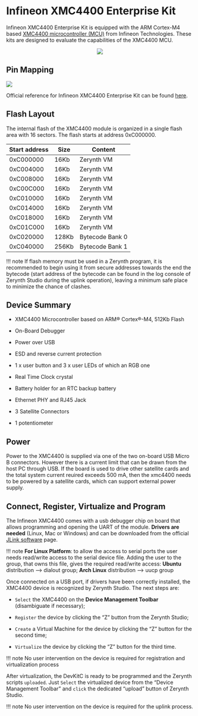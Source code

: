 # Infineon XMC4400 Enterprise Kit

Infineon XMC4400 Enterprise Kit is equipped with the ARM Cortex-M4 based
[XMC4400 microcontroller (MCU)](https://studio.segger.com/packages/XMC4000/CMSIS/Documents/xmc4400_rm_v1.5_2014_04.pdf) from Infineon Technologies. These kits are
designed to evaluate the capabilities of the XMC4400 MCU.

<p style="text-align:center;"><img src="https://github.com/zerynth/docs/blob/test/docs/reference/boards/xmc4400_enterprisekit/docs/img/xmc4400_enterprisekit.jpg?raw=true"></p>

## Pin Mapping

![](https://github.com/zerynth/docs/blob/test/docs/reference/boards/xmc4400_enterprisekit/docs/img/xmc4400_enterprisekit_io.jpg?raw=true)

Official reference for Infineon XMC4400 Enterprise Kit can be found
[here](https://www.infineon.com/dgdl/Board_Users_Manual_CPU_Board_XMC4400_General_Purpose_R1%200.pdf?fileId=db3a30433cd75ebf013cf698a0992d5e).

## Flash Layout

The internal flash of the XMC4400 module is organized in a single flash area
with 16 sectors. The flash starts at address 0xC000000.

| Start address | Size  | Content         |
|---------------|-------|-----------------|
| 0xC000000     | 16Kb  | Zerynth VM      |
| 0xC004000     | 16Kb  | Zerynth VM      |
| 0xC008000     | 16Kb  | Zerynth VM      |
| 0xC00C000     | 16Kb  | Zerynth VM      |
| 0xC010000     | 16Kb  | Zerynth VM      |
| 0xC014000     | 16Kb  | Zerynth VM      |
| 0xC018000     | 16Kb  | Zerynth VM      |
| 0xC01C000     | 16Kb  | Zerynth VM      |
| 0xC020000     | 128Kb | Bytecode Bank 0 |
| 0xC040000     | 256Kb | Bytecode Bank 1 |

!!! note
	If flash memory must be used in a Zerynth program, it is recommended
to begin using it from secure addresses towards the end the bytecode (start
address of the bytecode can be found in the log console of Zerynth Studio
during the uplink operation), leaving a minimum safe place to minimize the
chance of clashes.

## Device Summary


* XMC4400 Microcontroller based on ARM® Cortex®-M4, 512Kb Flash


* On-Board Debugger


* Power over USB


* ESD and reverse current protection


* 1 x user button and 3 x user LEDs of which an RGB one


* Real Time Clock crystal


* Battery holder for an RTC backup battery


* Ethernet PHY and RJ45 Jack


* 3 Satellite Connectors


* 1 potentiometer

## Power

Power to the XMC4400 is supplied via one of the two on-board USB Micro B connectors.
However there is a current limit that can be drawn from the host PC through USB. If the board is used to drive other satellite cards and the total system current reuired exceeds 500 mA, then the xmc4400 needs to be powered by a satellite cards, which can support external power supply.

## Connect, Register, Virtualize and Program

The Infineon XMC4400 comes with a usb debugger chip on board that allows
programming and opening the UART of the module.
**Drivers are needed** (Linux, Mac or Windows) and can be downloaded from the official
[JLink software](https://www.segger.com/downloads/jlink/#J-LinkSoftwareAndDocumentationPack)
page.

!!! note
	**For Linux Platform**: to allow the access to serial ports the user needs read/write access to the serial device file. Adding the user to the group, that owns this file, gives the required read/write access: **Ubuntu** distribution –> dialout group; **Arch Linux** distribution –> uucp group

Once connected on a USB port, if drivers have been correctly installed, the
XMC4400 device is recognized by Zerynth Studio. The next steps are:


* ```Select``` the XMC4400 on the **Device Management Toolbar** (disambiguate if necessary);


* ```Register``` the device by clicking the “Z” button from the Zerynth Studio;


* ```Create``` a Virtual Machine for the device by clicking the “Z” button for the second time;


* ```Virtualize``` the device by clicking the “Z” button for the third time.

!!! note
	No user intervention on the device is required for registration and virtualization process

After virtualization, the DevKitC is ready to be programmed and the Zerynth scripts ```uploaded```. Just ```Select``` the virtualized device from the “Device Management Toolbar” and ```click``` the dedicated “upload” button of Zerynth Studio.

!!! note
	No user intervention on the device is required for the uplink process.
<!--stackedit_data:
eyJoaXN0b3J5IjpbLTE1NjA5MTY0NDAsMTA1MzYyMzczNF19
-->